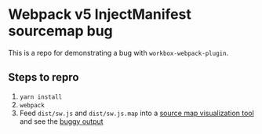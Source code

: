 # Webpack v5 InjectManifest sourcemap bug

This is a repo for demonstrating a bug with `workbox-webpack-plugin`.

## Steps to repro

1. `yarn install`
2. `webpack`
3. Feed `dist/sw.js` and `dist/sw.js.map` into a [source map visualization tool] and see the [buggy output]

[source map visualization tool]: https://sokra.github.io/source-map-visualization/
[buggy output]: https://git.io/JeGZN
